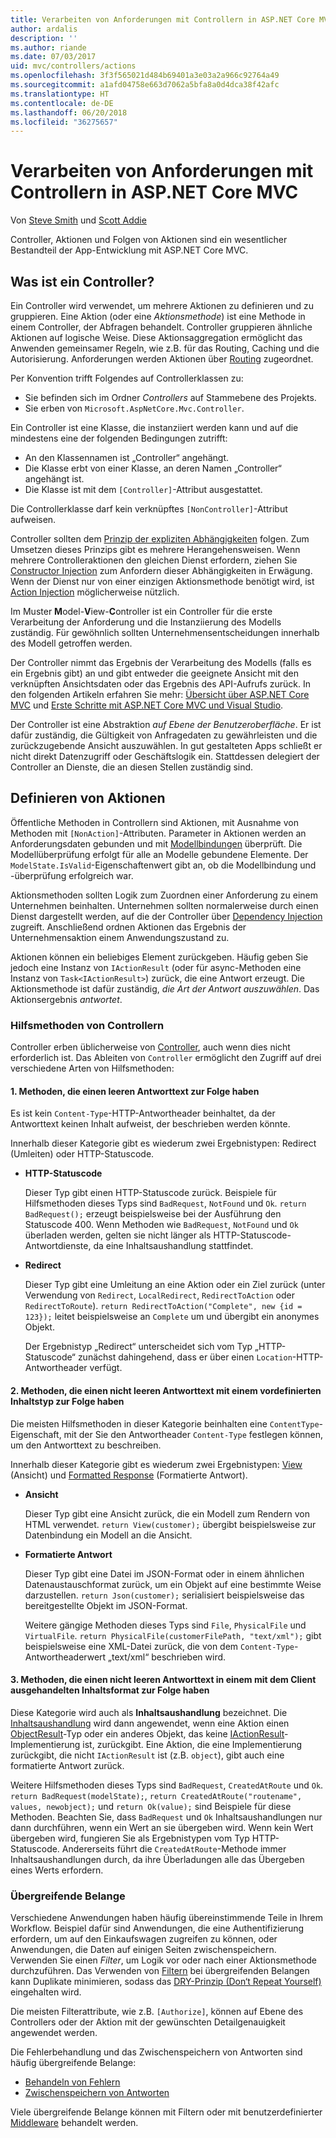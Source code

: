 ```yaml
---
title: Verarbeiten von Anforderungen mit Controllern in ASP.NET Core MVC
author: ardalis
description: ''
ms.author: riande
ms.date: 07/03/2017
uid: mvc/controllers/actions
ms.openlocfilehash: 3f3f565021d484b69401a3e03a2a966c92764a49
ms.sourcegitcommit: a1afd04758e663d7062a5bfa8a0d4dca38f42afc
ms.translationtype: HT
ms.contentlocale: de-DE
ms.lasthandoff: 06/20/2018
ms.locfileid: "36275657"
---
```

# <a name="handle-requests-with-controllers-in-aspnet-core-mvc"></a>Verarbeiten von Anforderungen mit Controllern in ASP.NET Core MVC

Von [Steve Smith](https://ardalis.com/) und [Scott Addie](https://github.com/scottaddie)

Controller, Aktionen und Folgen von Aktionen sind ein wesentlicher Bestandteil der App-Entwicklung mit ASP.NET Core MVC.

## <a name="what-is-a-controller"></a>Was ist ein Controller?

Ein Controller wird verwendet, um mehrere Aktionen zu definieren und zu gruppieren. Eine Aktion (oder eine *Aktionsmethode*) ist eine Methode in einem Controller, der Abfragen behandelt. Controller gruppieren ähnliche Aktionen auf logische Weise. Diese Aktionsaggregation ermöglicht das Anwenden gemeinsamer Regeln, wie z.B. für das Routing, Caching und die Autorisierung. Anforderungen werden Aktionen über [Routing](xref:mvc/controllers/routing) zugeordnet.

Per Konvention trifft Folgendes auf Controllerklassen zu:
* Sie befinden sich im Ordner *Controllers* auf Stammebene des Projekts.
* Sie erben von `Microsoft.AspNetCore.Mvc.Controller`.

Ein Controller ist eine Klasse, die instanziiert werden kann und auf die mindestens eine der folgenden Bedingungen zutrifft:
* An den Klassennamen ist „Controller“ angehängt.
* Die Klasse erbt von einer Klasse, an deren Namen „Controller“ angehängt ist.
* Die Klasse ist mit dem `[Controller]`-Attribut ausgestattet.

Die Controllerklasse darf kein verknüpftes `[NonController]`-Attribut aufweisen.

Controller sollten dem [Prinzip der expliziten Abhängigkeiten](http://deviq.com/explicit-dependencies-principle/) folgen. Zum Umsetzen dieses Prinzips gibt es mehrere Herangehensweisen. Wenn mehrere Controlleraktionen den gleichen Dienst erfordern, ziehen Sie [Constructor Injection](xref:mvc/controllers/dependency-injection#constructor-injection) zum Anfordern dieser Abhängigkeiten in Erwägung. Wenn der Dienst nur von einer einzigen Aktionsmethode benötigt wird, ist [Action Injection](xref:mvc/controllers/dependency-injection#action-injection-with-fromservices) möglicherweise nützlich.

Im Muster **M**odel-**V**iew-**C**ontroller ist ein Controller für die erste Verarbeitung der Anforderung und die Instanziierung des Modells zuständig. Für gewöhnlich sollten Unternehmensentscheidungen innerhalb des Modell getroffen werden.

Der Controller nimmt das Ergebnis der Verarbeitung des Modells (falls es ein Ergebnis gibt) an und gibt entweder die geeignete Ansicht mit den verknüpften Ansichtsdaten oder das Ergebnis des API-Aufrufs zurück. In den folgenden Artikeln erfahren Sie mehr: [Übersicht über ASP.NET Core MVC](xref:mvc/overview) und [Erste Schritte mit ASP.NET Core MVC und Visual Studio](xref:tutorials/first-mvc-app/start-mvc).

Der Controller ist eine Abstraktion *auf Ebene der Benutzeroberfläche*. Er ist dafür zuständig, die Gültigkeit von Anfragedaten zu gewährleisten und die zurückzugebende Ansicht auszuwählen. In gut gestalteten Apps schließt er nicht direkt Datenzugriff oder Geschäftslogik ein. Stattdessen delegiert der Controller an Dienste, die an diesen Stellen zuständig sind.

## <a name="defining-actions"></a>Definieren von Aktionen

Öffentliche Methoden in Controllern sind Aktionen, mit Ausnahme von Methoden mit `[NonAction]`-Attributen. Parameter in Aktionen werden an Anforderungsdaten gebunden und mit [Modellbindungen](xref:mvc/models/model-binding) überprüft. Die Modellüberprüfung erfolgt für alle an Modelle gebundene Elemente. Der `ModelState.IsValid`-Eigenschaftenwert gibt an, ob die Modellbindung und -überprüfung erfolgreich war.

Aktionsmethoden sollten Logik zum Zuordnen einer Anforderung zu einem Unternehmen beinhalten. Unternehmen sollten normalerweise durch einen Dienst dargestellt werden, auf die der Controller über [Dependency Injection](xref:mvc/controllers/dependency-injection) zugreift. Anschließend ordnen Aktionen das Ergebnis der Unternehmensaktion einem Anwendungszustand zu.

Aktionen können ein beliebiges Element zurückgeben. Häufig geben Sie jedoch eine Instanz von `IActionResult` (oder für async-Methoden eine Instanz von `Task<IActionResult>`) zurück, die eine Antwort erzeugt. Die Aktionsmethode ist dafür zuständig, *die Art der Antwort auszuwählen*. Das Aktionsergebnis *antwortet*.

### <a name="controller-helper-methods"></a>Hilfsmethoden von Controllern

Controller erben üblicherweise von [Controller](/dotnet/api/microsoft.aspnetcore.mvc.controller), auch wenn dies nicht erforderlich ist. Das Ableiten von `Controller` ermöglicht den Zugriff auf drei verschiedene Arten von Hilfsmethoden:

#### <a name="1-methods-resulting-in-an-empty-response-body"></a>1. Methoden, die einen leeren Antworttext zur Folge haben

Es ist kein `Content-Type`-HTTP-Antwortheader beinhaltet, da der Antworttext keinen Inhalt aufweist, der beschrieben werden könnte.

Innerhalb dieser Kategorie gibt es wiederum zwei Ergebnistypen: Redirect (Umleiten) oder HTTP-Statuscode.

* **HTTP-Statuscode**

    Dieser Typ gibt einen HTTP-Statuscode zurück. Beispiele für Hilfsmethoden dieses Typs sind `BadRequest`, `NotFound` und `Ok`. `return BadRequest();` erzeugt beispielsweise bei der Ausführung den Statuscode 400. Wenn Methoden wie `BadRequest`, `NotFound` und `Ok` überladen werden, gelten sie nicht länger als HTTP-Statuscode-Antwortdienste, da eine Inhaltsaushandlung stattfindet.

* **Redirect**

    Dieser Typ gibt eine Umleitung an eine Aktion oder ein Ziel zurück (unter Verwendung von `Redirect`, `LocalRedirect`, `RedirectToAction` oder `RedirectToRoute`). `return RedirectToAction("Complete", new {id = 123});` leitet beispielsweise an `Complete` um und übergibt ein anonymes Objekt.

    Der Ergebnistyp „Redirect“ unterscheidet sich vom Typ „HTTP-Statuscode“ zunächst dahingehend, dass er über einen `Location`-HTTP-Antwortheader verfügt.

#### <a name="2-methods-resulting-in-a-non-empty-response-body-with-a-predefined-content-type"></a>2. Methoden, die einen nicht leeren Antworttext mit einem vordefinierten Inhaltstyp zur Folge haben

Die meisten Hilfsmethoden in dieser Kategorie beinhalten eine `ContentType`-Eigenschaft, mit der Sie den Antwortheader `Content-Type` festlegen können, um den Antworttext zu beschreiben.

Innerhalb dieser Kategorie gibt es wiederum zwei Ergebnistypen: [View](xref:mvc/views/overview) (Ansicht) und [Formatted Response](xref:web-api/advanced/formatting) (Formatierte Antwort).

* **Ansicht**

    Dieser Typ gibt eine Ansicht zurück, die ein Modell zum Rendern von HTML verwendet. `return View(customer);` übergibt beispielsweise zur Datenbindung ein Modell an die Ansicht.

* **Formatierte Antwort**

    Dieser Typ gibt eine Datei im JSON-Format oder in einem ähnlichen Datenaustauschformat zurück, um ein Objekt auf eine bestimmte Weise darzustellen. `return Json(customer);` serialisiert beispielsweise das bereitgestellte Objekt im JSON-Format.
    
    Weitere gängige Methoden dieses Typs sind `File`, `PhysicalFile` und `VirtualFile`. `return PhysicalFile(customerFilePath, "text/xml");` gibt beispielsweise eine XML-Datei zurück, die von dem `Content-Type`-Antwortheaderwert „text/xml“ beschrieben wird.

#### <a name="3-methods-resulting-in-a-non-empty-response-body-formatted-in-a-content-type-negotiated-with-the-client"></a>3. Methoden, die einen nicht leeren Antworttext in einem mit dem Client ausgehandelten Inhaltsformat zur Folge haben

Diese Kategorie wird auch als **Inhaltsaushandlung** bezeichnet. Die [Inhaltsaushandlung](xref:web-api/advanced/formatting#content-negotiation) wird dann angewendet, wenn eine Aktion einen [ObjectResult](/dotnet/api/microsoft.aspnetcore.mvc.objectresult)-Typ oder ein anderes Objekt, das keine [IActionResult](/dotnet/api/microsoft.aspnetcore.mvc.iactionresult)-Implementierung ist, zurückgibt. Eine Aktion, die eine Implementierung zurückgibt, die nicht `IActionResult` ist (z.B. `object`), gibt auch eine formatierte Antwort zurück.

Weitere Hilfsmethoden dieses Typs sind `BadRequest`, `CreatedAtRoute` und `Ok`. `return BadRequest(modelState);`, `return CreatedAtRoute("routename", values, newobject);` und `return Ok(value);` sind Beispiele für diese Methoden. Beachten Sie, dass `BadRequest` und `Ok` Inhaltsaushandlungen nur dann durchführen, wenn ein Wert an sie übergeben wird. Wenn kein Wert übergeben wird, fungieren Sie als Ergebnistypen vom Typ HTTP-Statuscode. Andererseits führt die `CreatedAtRoute`-Methode immer Inhaltsaushandlungen durch, da ihre Überladungen alle das Übergeben eines Werts erfordern.

### <a name="cross-cutting-concerns"></a>Übergreifende Belange

Verschiedene Anwendungen haben häufig übereinstimmende Teile in Ihrem Workflow. Beispiel dafür sind Anwendungen, die eine Authentifizierung erfordern, um auf den Einkaufswagen zugreifen zu können, oder Anwendungen, die Daten auf einigen Seiten zwischenspeichern. Verwenden Sie einen *Filter*, um Logik vor oder nach einer Aktionsmethode durchzuführen. Das Verwenden von [Filtern](xref:mvc/controllers/filters) bei übergreifenden Belangen kann Duplikate minimieren, sodass das [DRY-Prinzip (Don‘t Repeat Yourself)](http://deviq.com/don-t-repeat-yourself/) eingehalten wird.

Die meisten Filterattribute, wie z.B. `[Authorize]`, können auf Ebene des Controllers oder der Aktion mit der gewünschten Detailgenauigkeit angewendet werden.

Die Fehlerbehandlung und das Zwischenspeichern von Antworten sind häufig übergreifende Belange:
   * [Behandeln von Fehlern](xref:mvc/controllers/filters#exception-filters)
   * [Zwischenspeichern von Antworten](xref:performance/caching/response)

Viele übergreifende Belange können mit Filtern oder mit benutzerdefinierter [Middleware](xref:fundamentals/middleware/index) behandelt werden.
